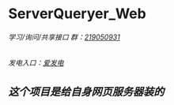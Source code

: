 # ServerQueryer_Web

###### 学习/询问/共享接口 群：[219050931](https://qm.qq.com/cgi-bin/qm/qr?k=l40P7CkkOhWxWCJ-pNiH8xpqhoc9LgI2&jump_from=webapi&authKey=CNhFZrJoIqkY9wustKX28Cj9HPVSHYHov0xDvF0UjT53v1sruqRKRnp2sOCOexjJ)

###### 发电入口：[爱发电](https://afdian.net/a/manghui/plan)

## ***这个项目是给自身网页服务器装的***
